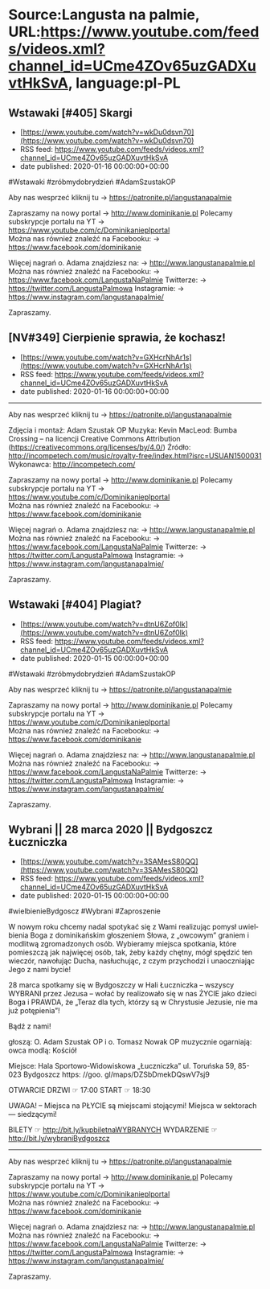 # Source:Langusta na palmie, URL:https://www.youtube.com/feeds/videos.xml?channel_id=UCme4ZOv65uzGADXuvtHkSvA, language:pl-PL

## Wstawaki [#405] Skargi
 - [https://www.youtube.com/watch?v=wkDu0dsvn70](https://www.youtube.com/watch?v=wkDu0dsvn70)
 - RSS feed: https://www.youtube.com/feeds/videos.xml?channel_id=UCme4ZOv65uzGADXuvtHkSvA
 - date published: 2020-01-16 00:00:00+00:00

#Wstawaki #zróbmydobrydzień #AdamSzustakOP

Aby nas wesprzeć kliknij tu → https://patronite.pl/langustanapalmie

Zapraszamy na nowy portal 
→ http://www.dominikanie.pl
Polecamy subskrypcje portalu na YT
→ https://www.youtube.com/c/Dominikanieplportal  
Można nas również znaleźć na Facebooku: 
→ https://www.facebook.com/dominikanie

Więcej nagrań o. Adama znajdziesz na: 
→ http://www.langustanapalmie.pl
Można nas również znaleźć na Facebooku: 
→ https://www.facebook.com/LangustaNaPalmie
Twitterze: 
→ https://twitter.com/LangustaPalmowa
Instagramie: 
→ https://www.instagram.com/langustanapalmie/

Zapraszamy.

## [NV#349] Cierpienie sprawia, że kochasz!
 - [https://www.youtube.com/watch?v=GXHcrNhAr1s](https://www.youtube.com/watch?v=GXHcrNhAr1s)
 - RSS feed: https://www.youtube.com/feeds/videos.xml?channel_id=UCme4ZOv65uzGADXuvtHkSvA
 - date published: 2020-01-16 00:00:00+00:00

________________________________________

Aby nas wesprzeć kliknij tu → https://patronite.pl/langustanapalmie

Zdjęcia i montaż: Adam Szustak OP
Muzyka: Kevin MacLeod: Bumba Crossing – na licencji Creative Commons Attribution (https://creativecommons.org/licenses/by/4.0/)
Źródło: http://incompetech.com/music/royalty-free/index.html?isrc=USUAN1500031
Wykonawca: http://incompetech.com/

Zapraszamy na nowy portal 
→ http://www.dominikanie.pl
Polecamy subskrypcje portalu na YT
→ https://www.youtube.com/c/Dominikanieplportal  
Można nas również znaleźć na Facebooku: 
→ https://www.facebook.com/dominikanie

Więcej nagrań o. Adama znajdziesz na: 
→ http://www.langustanapalmie.pl
Można nas również znaleźć na Facebooku: 
→ https://www.facebook.com/LangustaNaPalmie
Twitterze: 
→ https://twitter.com/LangustaPalmowa
Instagramie: 
→ https://www.instagram.com/langustanapalmie/

Zapraszamy.

## Wstawaki [#404] Plagiat?
 - [https://www.youtube.com/watch?v=dtnU6Zof0lk](https://www.youtube.com/watch?v=dtnU6Zof0lk)
 - RSS feed: https://www.youtube.com/feeds/videos.xml?channel_id=UCme4ZOv65uzGADXuvtHkSvA
 - date published: 2020-01-15 00:00:00+00:00

#Wstawaki #zróbmydobrydzień #AdamSzustakOP

Aby nas wesprzeć kliknij tu → https://patronite.pl/langustanapalmie

Zapraszamy na nowy portal 
→ http://www.dominikanie.pl
Polecamy subskrypcje portalu na YT
→ https://www.youtube.com/c/Dominikanieplportal  
Można nas również znaleźć na Facebooku: 
→ https://www.facebook.com/dominikanie

Więcej nagrań o. Adama znajdziesz na: 
→ http://www.langustanapalmie.pl
Można nas również znaleźć na Facebooku: 
→ https://www.facebook.com/LangustaNaPalmie
Twitterze: 
→ https://twitter.com/LangustaPalmowa
Instagramie: 
→ https://www.instagram.com/langustanapalmie/

Zapraszamy.

## Wybrani || 28 marca 2020 || Bydgoszcz Łuczniczka
 - [https://www.youtube.com/watch?v=3SAMesS80QQ](https://www.youtube.com/watch?v=3SAMesS80QQ)
 - RSS feed: https://www.youtube.com/feeds/videos.xml?channel_id=UCme4ZOv65uzGADXuvtHkSvA
 - date published: 2020-01-15 00:00:00+00:00

#wielbienieBydgoscz #Wybrani #Zaproszenie

W nowym roku chcemy na­dal spo­ty­kać się z Wami reali­zu­jąc pomysł uwiel­bie­nia Boga z domi­ni­kań­skim gło­sze­niem Słowa, z „owco­wym” gra­niem i modli­twą zgro­ma­dzo­nych osób. Wybieramy miej­sca spo­tka­nia, które pomiesz­czą jak naj­wię­cej osób, tak, żeby każdy chętny, mógł spę­dzić ten wie­czór, nawołu­jąc Ducha, nasłu­chu­jąc, z czym przy­cho­dzi i una­ocz­nia­jąc Jego z nami bycie!
 
 28 marca spo­tkamy się w Byd­gosz­czy w Hali Łucz­niczka – wszy­scy WYBRANI przez Jezusa – wołać by reali­zo­wało się w nas ŻYCIE jako dzieci Boga i PRAWDA, że „Teraz dla tych, któ­rzy są w Chry­stu­sie Jezu­sie, nie ma już potę­pie­nia”!
 
 Bądź z nami!
 
 gło­szą: O. Adam Szu­stak OP i o. Tomasz Nowak OP
 muzycz­nie ogar­niają: owca
 modlą: Kościół
 
 Miej­sce: 
 Hala Spor­towo-Wido­wi­skowa „Łucz­niczka”
 ul. Toruń­ska 59, 85-023 Byd­goszcz
 https: //goo. gl/map­s/DZSbDme­kDQswV7sj9
 
 OTWARCIE DRZWI ☞ 17:00
 START ☞ 18:30
 
 UWAGA! – Miej­sca na PŁYCIE są miej­scami sto­ją­cymi!
 Miej­sca w sek­to­rach — sie­dzą­cymi!

BILETY ☞ http://bit.ly/kupbiletnaWYBRANYCH
WYDARZENIE ☞ http://bit.ly/wybraniBydgoszcz
________________________________________

Aby nas wesprzeć kliknij tu → https://patronite.pl/langustanapalmie

Zapraszamy na nowy portal 
→ http://www.dominikanie.pl
Polecamy subskrypcje portalu na YT
→ https://www.youtube.com/c/Dominikanieplportal  
Można nas również znaleźć na Facebooku: 
→ https://www.facebook.com/dominikanie

Więcej nagrań o. Adama znajdziesz na: 
→ http://www.langustanapalmie.pl
Można nas również znaleźć na Facebooku: 
→ https://www.facebook.com/LangustaNaPalmie
Twitterze: 
→ https://twitter.com/LangustaPalmowa
Instagramie: 
→ https://www.instagram.com/langustanapalmie/

Zapraszamy.

